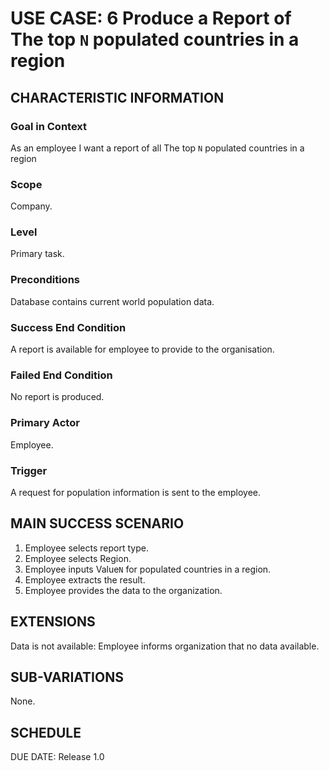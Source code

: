 # USE CASE: 6 Produce a Report of The top  `N`  populated countries in a region
## CHARACTERISTIC INFORMATION
### Goal in Context
As an employee I want a report of all The top  `N`  populated countries in a region

### Scope
Company.

### Level
Primary task.

### Preconditions
Database contains current world population data.

### Success End Condition
A report is available for employee to provide to the organisation.

### Failed End Condition
No report is produced.

### Primary Actor
Employee.

### Trigger
A request for population information is sent to the employee.

## MAIN SUCCESS SCENARIO
1. Employee selects report type.
2. Employee selects Region.
3. Employee inputs Value`N` for populated countries in a region.
4. Employee extracts the result.
5. Employee provides the data to the organization.
## EXTENSIONS
Data is not available:
Employee informs organization that no data available.
## SUB-VARIATIONS
None.

## SCHEDULE
DUE DATE: Release 1.0